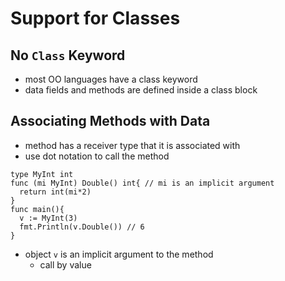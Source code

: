 # Support for Classes

## No `Class` Keyword

- most OO languages have a class keyword
- data fields and methods are defined inside a class block

## Associating Methods with Data

- method has a receiver type that it is associated with
- use dot notation to call the method

```golang
type MyInt int
func (mi MyInt) Double() int{ // mi is an implicit argument
  return int(mi*2)
}
func main(){
  v := MyInt(3)
  fmt.Println(v.Double()) // 6
}
```

- object `v` is an implicit argument to the method
  - call by value
